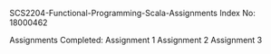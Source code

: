  SCS2204-Functional-Programming-Scala-Assignments
 Index No: 18000462
 
 Assignments Completed:
 Assignment 1
 Assignment 2
 Assignment 3

